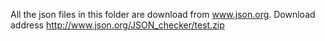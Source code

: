 All the json files in this folder are download from www.json.org.
Download address http://www.json.org/JSON_checker/test.zip